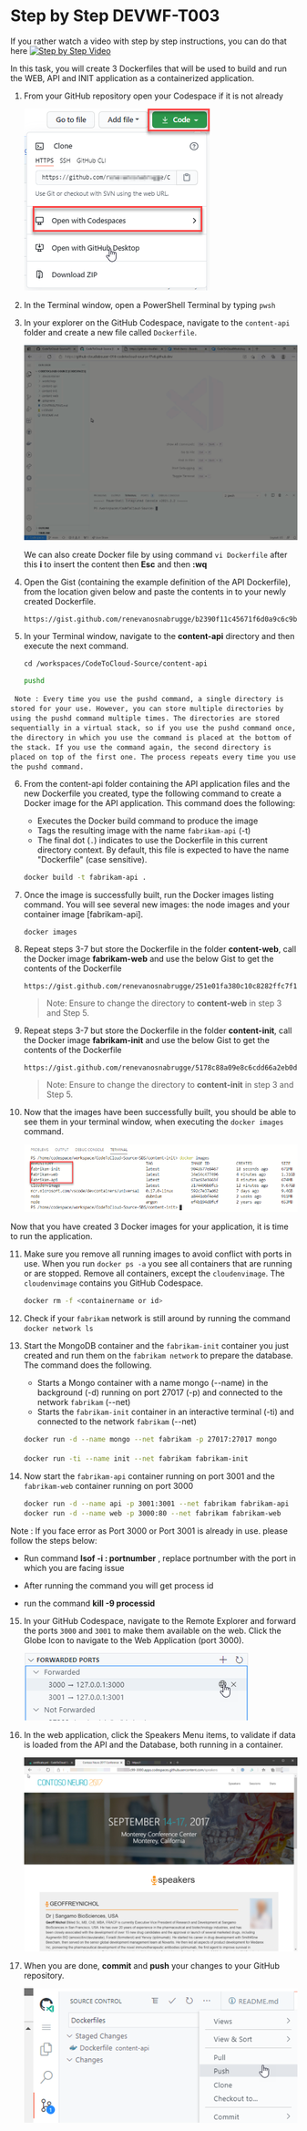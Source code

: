 # Step by Step DEVWF-T003

If you rather watch a video with step by step instructions, you can do that here
[![Step by Step Video](https://img.youtube.com/vi/dHYOyyfUhNQ/0.jpg)](https://www.youtube.com/watch?v=dHYOyyfUhNQ)

In this task, you will create 3 Dockerfiles that will be used to build and run the WEB, API and INIT application as a containerized application.

1. From your GitHub repository open your Codespace if it is not already

    ![](https://raw.githubusercontent.com/CloudLabsAI-Azure/AIW-DevOps/main/Assets/OpenCodeSpace.png)

2. In the Terminal window, open a PowerShell Terminal by typing `pwsh`

3. In your explorer on the GitHub Codespace, navigate to the `content-api` folder and create a new file called `Dockerfile`.

    ![](https://raw.githubusercontent.com/CloudLabsAI-Azure/AIW-DevOps/main/Assets/create-dockerfile.gif)
    
   We can also create Docker file by using command ```vi Dockerfile``` after this **i** to insert the content then **Esc** and then **:wq**

4. Open the Gist (containing the example definition of the API Dockerfile), from the location given below and paste the contents in to your newly created Dockerfile.

    ```
    https://gist.github.com/renevanosnabrugge/b2390f11c45671f6d0a9c6c9bb2c01ca
    ```

5. In your Terminal window, navigate to the **content-api** directory and then execute the next command.

    ```
    cd /workspaces/CodeToCloud-Source/content-api
    ```

    ```bash
    pushd
    ```
``` Note : Every time you use the pushd command, a single directory is stored for your use. However, you can store multiple directories by using the pushd command multiple times. The directories are stored sequentially in a virtual stack, so if you use the pushd command once, the directory in which you use the command is placed at the bottom of the stack. If you use the command again, the second directory is placed on top of the first one. The process repeats every time you use the pushd command.```

6. From the content-api folder containing the API application files and the new Dockerfile you created, type the following command to create a Docker image for the API application. This command does the following:

   - Executes the Docker build command to produce the image
   - Tags the resulting image with the name `fabrikam-api` (-t)
   - The final dot (`.`) indicates to use the Dockerfile in this current directory context. By default, this file is expected to have the name "Dockerfile" (case sensitive).

   ```bash
   docker build -t fabrikam-api .
   ```

7. Once the image is successfully built, run the Docker images listing command. You will see several new images: the node images and your container image [fabrikam-api].

   ```bash
   docker images
   ```

8. Repeat steps 3-7 but store the Dockerfile in the folder **content-web**, call the Docker image **fabrikam-web** and use the below Gist to get the contents of the Dockerfile

    ```
    https://gist.github.com/renevanosnabrugge/251e01fa380c10c8282ffc7f11ff0526
    ```

     > Note: Ensure to change the directory to **content-web** in step 3 and Step 5.
    
9. Repeat steps 3-7 but store the Dockerfile in the folder **content-init**, call the Docker image **fabrikam-init** and use the below Gist to get the contents of the Dockerfile

    ```
    https://gist.github.com/renevanosnabrugge/5178c88a09e8c6cdd66a2eb0dc6dcba2
    ```

     > Note: Ensure to change the directory to **content-init** in step 3 and Step 5.

10. Now that the images have been successfully built, you should be able to see them in your terminal window, when executing the `docker images` command.

    ![In this screenshot of the terminal window, docker images has been typed and it shows the 3 containers that were built.](https://raw.githubusercontent.com/CloudLabsAI-Azure/AIW-DevOps/main/Assets/DockerImages-Fabrikam.png)

Now that you have created 3 Docker images for your application, it is time to run the application.

11. Make sure you remove all running images to avoid conflict with ports in use. When you run `docker ps -a` you see all containers that are running or are stopped. Remove all containers, except the `cloudenvimage`. The `cloudenvimage` contains you GitHub Codespace. 

    ```bash
    docker rm -f <containername or id>
    ```

12. Check if your `fabrikam` network is still around by running the command `docker network ls`

13. Start the MongoDB container and the `fabrikam-init` container you just created and run them on the `fabrikam network` to prepare the database. The command does the following.

    - Starts a Mongo container with a name mongo (--name) in the background (-d) running on port 27017 (-p) and connected to the network `fabrikam` (--net)
    - Starts the `fabrikam-init` container in an interactive terminal (-ti) and connected to the network `fabrikam` (--net)

    ```bash
    docker run -d --name mongo --net fabrikam -p 27017:27017 mongo

    docker run -ti --name init --net fabrikam fabrikam-init
    ```

14. Now start the `fabrikam-api` container running on port 3001 and the `fabrikam-web` container running on port 3000

    ```bash
    docker run -d --name api -p 3001:3001 --net fabrikam fabrikam-api
    docker run -d --name web -p 3000:80 --net fabrikam fabrikam-web
    ```

Note : If you face error as Port 3000 or Port 3001 is already in use. please follow the steps below:

* Run command **lsof -i : portnumber** , replace portnumber with the port in which you are facing issue

* After running the command you will get process id 
 
* run the command **kill -9 processid**

15. In your GitHub Codespace, navigate to the Remote Explorer and forward the ports `3000` and `3001` to make them available on the web. Click the Globe Icon to navigate to the Web Application (port 3000).

    ![![Screen showing the remote explorer where ports 3000 and 3001 are forwarded.]](https://raw.githubusercontent.com/CloudLabsAI-Azure/AIW-DevOps/main/Assets/OpenBrowser.png)

16. In the web application, click the Speakers Menu items, to validate if data is loaded from the API and the Database, both running in a container.

    ![Screen showing data in the Neuro Web application](https://raw.githubusercontent.com/CloudLabsAI-Azure/AIW-DevOps/main/Assets/neuroconf-screen.png)

17. When you are done, **commit** and **push** your changes to your GitHub repository.

    ![Commit and purh your container to the registry](https://raw.githubusercontent.com/CloudLabsAI-Azure/AIW-DevOps/main/Assets/commitandpush.png)
